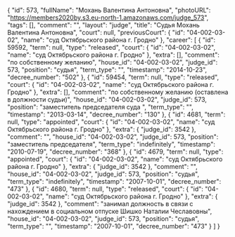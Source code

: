 {
    "id": 573,
    "fullName": "Мохань Валентина Антоновна",
    "photoURL": "https://members2020by.s3.eu-north-1.amazonaws.com/judge_573",
    "tags": [],
    "comment": "",
    "layout": "judge",
    "title": "Судья Мохань Валентина Антоновна",
    "court": null,
    "previousCourt": {
        "id": "04-002-03-02",
        "name": "суд Октябрьского района г. Гродно"
    },
    "career": [
        {
            "id": 59592,
            "term": null,
            "type": "released",
            "court": {
                "id": "04-002-03-02",
                "name": "суд Октябрьского района г. Гродно"
            },
            "extra": [],
            "comment": "по собственному желанию",
            "house_id": "04-002-03-02",
            "judge_id": 573,
            "position": "судья",
            "term_type": "",
            "timestamp": "2014-10-23",
            "decree_number": "502"
        },
        {
            "id": 59454,
            "term": null,
            "type": "released",
            "court": {
                "id": "04-002-03-02",
                "name": "суд Октябрьского района г. Гродно"
            },
            "extra": [],
            "comment": "по собственному желанию (оставлена в должности судьи)",
            "house_id": "04-002-03-02",
            "judge_id": 573,
            "position": "заместитель председателя суда ",
            "term_type": "",
            "timestamp": "2013-03-14",
            "decree_number": "130"
        },
        {
            "id": 4681,
            "term": null,
            "type": "appointed",
            "court": {
                "id": "04-002-03-02",
                "name": "суд Октябрьского района г. Гродно"
            },
            "extra": {
                "judge_id": 3542
            },
            "comment": "",
            "house_id": "04-002-03-02",
            "judge_id": 573,
            "position": "заместитель председателя",
            "term_type": "indefinitely",
            "timestamp": "2010-07-19",
            "decree_number": "368"
        },
        {
            "id": 4679,
            "term": null,
            "type": "appointed",
            "court": {
                "id": "04-002-03-02",
                "name": "суд Октябрьского района г. Гродно"
            },
            "extra": {
                "judge_id": 3542
            },
            "comment": "",
            "house_id": "04-002-03-02",
            "judge_id": 573,
            "position": "судья",
            "term_type": "indefinitely",
            "timestamp": "2007-10-01",
            "decree_number": "473"
        },
        {
            "id": 4680,
            "term": null,
            "type": "released",
            "court": {
                "id": "04-002-03-02",
                "name": "суд Октябрьского района г. Гродно"
            },
            "extra": {
                "judge_id": 3542
            },
            "comment": "занимал должность в связи с нахождением в социальном отпуске Шишко Наталии Чеславовны",
            "house_id": "04-002-03-02",
            "judge_id": 573,
            "position": "судья",
            "term_type": "",
            "timestamp": "2007-10-01",
            "decree_number": "473"
        }
    ]
}